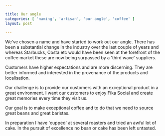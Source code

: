 ```yaml
---

title: Our angle
categories: [ 'naming', 'artisan', 'our angle', 'coffee' ]
layout: post

---
```


We've chosen a name and have started to work out our angle. There has been a substantial change in the industry over the last couple of years and whereas Starbucks, Costa etc would have been seen at the forefront of the coffee market these are now being surpassed by a 'third wave' suppliers.

Customers have higher expectations and are more discerning. They are better informed and interested in the provenance of the products and localisation.

Our challenge is to provide our customers with an exceptional product in a great environment. I want our customers to enjoy Fika Social and create great memories every time they visit us.

Our goal is to make exceptional coffee and to do that we need to source great beans and great baristas.

In preparation I have 'cupped' at several roasters and tried an awful lot of cake. In the pursuit of excellence no bean or cake has been left untasted.
